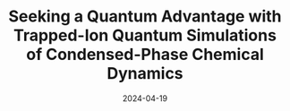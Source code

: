 ---
title: "Seeking a Quantum Advantage with Trapped-Ion Quantum Simulations of Condensed-Phase Chemical Dynamics"
collection: publications
permalink: /publication/2023-05-04-Chemical
excerpt: "Analog-quantum simulation derived from tracking the evolution of trapped-ion systems holds the potential to simulate molecular quantum dynamics that is beyond the reach of classical-digital strategies. This Review explores the prospects for developing this quantum advantage."
date: 2024-04-19
venue: 'Nature Reviews Chemistry'
paperno: '8, 340-358'
authors: '<b>MK</b>, H. Nuomin, S.N. Chowdhury, J.L. Yuly, K. Sun, J. Whitlow, J. Valdiviezo, Z. Zhang, P. Zhang, D.N. Beratan, K.R. Brown,'
paperurl: 'https://www.nature.com/articles/s41570-024-00595-1'
arXiv: 'arXiv:2305.03156'
arXivurl: 'https://arxiv.org/abs/2305.03156'
talk: "Accepted talk at the 23rd Asian Quantum Information Science Conference (AQIS23), Seoul"
talktoken: "Seminar"
talkurl: 'https://youtu.be/iOTh1hngSzA?si=grBQzJaRsskpLLZM'
highlight: True
---
